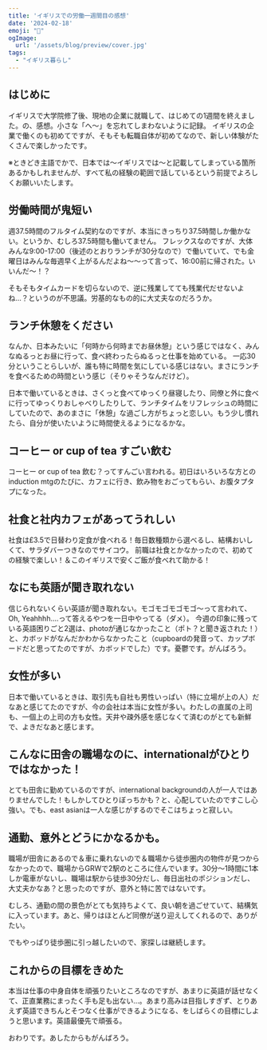 ```yaml
---
title: 'イギリスでの労働一週間目の感想'
date: '2024-02-18'
emoji: "👔"
ogImage:
  url: '/assets/blog/preview/cover.jpg'
tags:
  - "イギリス暮らし"
---
```


## はじめに

イギリスで大学院修了後、現地の企業に就職して、はじめての1週間を終えました。の、感想。小さな「へ～」を忘れてしまわないように記録。
イギリスの企業で働くのも初めてですが、そもそも転職自体が初めてなので、新しい体験がたくさんで楽しかったです。

※ときどき主語でかで、日本では～イギリスでは～と記載してしまっている箇所あるかもしれませんが、すべて私の経験の範囲で話しているという前提でよろしくお願いいたします。

## 労働時間が鬼短い

週37.5時間のフルタイム契約なのですが、本当にきっちり37.5時間しか働かない。というか、むしろ37.5時間も働いてません。
フレックスなのですが、大体みんな9:00-17:00（後述のとおりランチが30分なので）で働いていて、でも金曜日はみんな毎週早く上がるんだよね～～って言って、16:00前に帰された。いいんだ～！？

そもそもタイムカードを切らないので、逆に残業してても残業代だせないよね...？というのが不思議。労基的なもの的に大丈夫なのだろうか。

## ランチ休憩をください

なんか、日本みたいに「何時から何時までお昼休憩」という感じではなく、みんなぬるっとお昼に行って、食べ終わったらぬるっと仕事を始めている。
一応30分ということらしいが、誰も特に時間を気にしている感じはない。まさにランチを食べるための時間という感じ（そりゃそうなんだけど）。

日本で働いているときは、さくっと食べてゆっくり昼寝したり、同僚と外に食べに行ってゆっくりおしゃべりしたりして、ランチタイムをリフレッシュの時間にしていたので、あのまさに「休憩」な過ごし方がちょっと恋しい。もう少し慣れたら、自分が使いたいように時間使えるようになるかな。

## コーヒー or cup of tea すごい飲む

コーヒー or cup of tea 飲む？ってすんごい言われる。初日はいろいろな方とのinduction mtgのたびに、カフェに行き、飲み物をおごってもらい、お腹タプタプになった。

## 社食と社内カフェがあってうれしい

社食は£3.5で日替わり定食が食べれる！毎日数種類から選べるし、結構おいしくて、サラダバーつきなのでサイコウ。
前職は社食とかなかったので、初めての経験で楽しい！＆このイギリスで安くご飯が食べれて助かる！

## なにも英語が聞き取れない

信じられないくらい英語が聞き取れない。モゴモゴモゴモゴ～って言われて、Oh, Yeahhhh....って答えるやつを一日中やってる（ダメ）。
今週の印象に残っている英語困りごと2選は、photoが通じなかったこと（ポト？と聞き返された！）と、カボッドがなんだかわからなかったこと（cupboardの発音って、カップボードだと思ってたのですが、カボッドでした）です。憂鬱です。がんばろう。

## 女性が多い

日本で働いているときは、取引先も自社も男性いっぱい（特に立場が上の人）だなあと感じてたのですが、今の会社は本当に女性が多い。わたしの直属の上司も、一個上の上司の方も女性。天井や疎外感を感じなくて済むのがとても新鮮で、よきだなあと感じます。

## こんなに田舎の職場なのに、internationalがひとりではなかった！

とても田舎に勤めているのですが、international backgroundの人が一人ではありませんでした！もしかしてひとりぼっちかも？と、心配していたのですこし心強い。でも、east asianは一人な感じがするのでそこはちょっと寂しい。

## 通勤、意外とどうにかなるかも。

職場が田舎にあるので＆車に乗れないので＆職場から徒歩圏内の物件が見つからなかったので、職場からGRWで2駅のところに住んでいます。30分～1時間に1本しか電車がないし、職場は駅から徒歩30分だし、毎日出社のポジションだし、大丈夫かなあ？と思ったのですが、意外と特に苦ではないです。

むしろ、通勤の間の景色がとても気持ちよくて、良い朝を過ごせていて、結構気に入っています。あと、帰りはほとんど同僚が送り迎えしてくれるので、ありがたい。

でもやっぱり徒歩圏に引っ越したいので、家探しは継続します。

## これからの目標をきめた

本当は仕事の中身自体を頑張りたいところなのですが、あまりに英語が話せなくて、正直業務にまったく手も足も出ない...。あまり高みは目指しすぎず、とりあえず英語できちんとそつなく仕事ができるようになる、をしばらくの目標にしようと思います。英語最優先で頑張る。

おわりです。あしたからもがんばろう。




